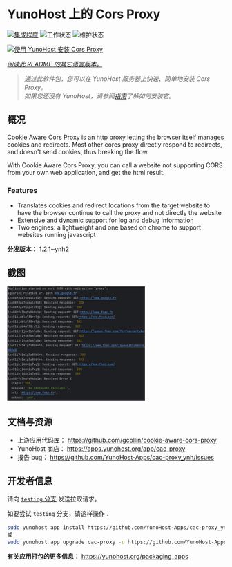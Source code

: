 <!--
注意：此 README 由 <https://github.com/YunoHost/apps/tree/master/tools/readme_generator> 自动生成
请勿手动编辑。
-->

# YunoHost 上的 Cors Proxy

[![集成程度](https://dash.yunohost.org/integration/cac-proxy.svg)](https://dash.yunohost.org/appci/app/cac-proxy) ![工作状态](https://ci-apps.yunohost.org/ci/badges/cac-proxy.status.svg) ![维护状态](https://ci-apps.yunohost.org/ci/badges/cac-proxy.maintain.svg)

[![使用 YunoHost 安装 Cors Proxy](https://install-app.yunohost.org/install-with-yunohost.svg)](https://install-app.yunohost.org/?app=cac-proxy)

*[阅读此 README 的其它语言版本。](./ALL_README.md)*

> *通过此软件包，您可以在 YunoHost 服务器上快速、简单地安装 Cors Proxy。*  
> *如果您还没有 YunoHost，请参阅[指南](https://yunohost.org/install)了解如何安装它。*

## 概况

Cookie Aware Cors Proxy is an http proxy letting the browser itself manages cookies and redirects.
Most other cores proxy directly respond to redirects, and doesn't send cookies, thus breaking the flow.

With Cookie Aware Cors Proxy, you can call a website not supporting CORS from your own web application, and get the html result.

### Features
- Translates cookies and redirect locations from the target website to have the browser continue to call the proxy and not directly the website 
- Extensive and dynamic support for log and debug information
- Two engines: a lightweight and one based on chrome to support websites running javascript


**分发版本：** 1.2.1~ynh2

## 截图

![Cors Proxy 的截图](./doc/screenshots/fnac-logs.png)

## 文档与资源

- 上游应用代码库： <https://github.com/gcollin/cookie-aware-cors-proxy>
- YunoHost 商店： <https://apps.yunohost.org/app/cac-proxy>
- 报告 bug： <https://github.com/YunoHost-Apps/cac-proxy_ynh/issues>

## 开发者信息

请向 [`testing` 分支](https://github.com/YunoHost-Apps/cac-proxy_ynh/tree/testing) 发送拉取请求。

如要尝试 `testing` 分支，请这样操作：

```bash
sudo yunohost app install https://github.com/YunoHost-Apps/cac-proxy_ynh/tree/testing --debug
或
sudo yunohost app upgrade cac-proxy -u https://github.com/YunoHost-Apps/cac-proxy_ynh/tree/testing --debug
```

**有关应用打包的更多信息：** <https://yunohost.org/packaging_apps>
